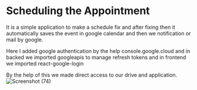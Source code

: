 # Scheduling the Appointment
It is a simple application to make a schedule fix and after fixing then it automatically saves the event in google calendar and then we notification or mail by google.

Here I added google authentication by the help console.google.cloud
and in backed we imported googleapis to manage refresh tokens and
in frontend we imported react-google-login

By the help of this we made direct access to our drive and application.![Screenshot (74)](https://github.com/Rakeshreddysr2401/calender/assets/102222142/49cec381-e88b-4b41-9a5a-55bdd401b27a)
